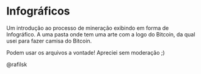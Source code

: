 # Infográficos
Um introdução ao processo de mineração exibindo em forma de Infográfico.
A uma pasta onde tem uma arte com a logo do Bitcoin, da qual usei para fazer camisa do Bitcoin.

Podem usar os arquivos a vontade!
Apreciei sem moderação ;)

@rafilsk
